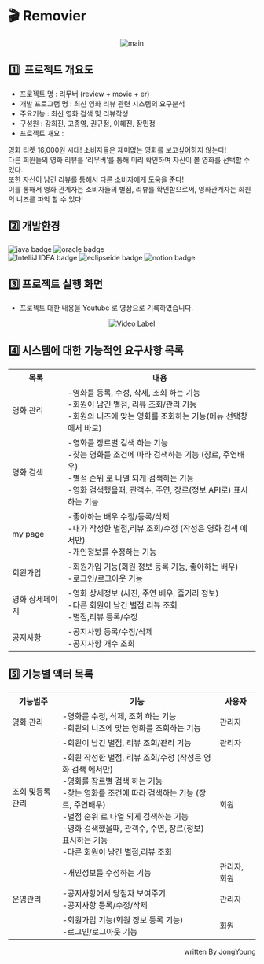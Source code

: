 # 🎬 Removier
<div align="center">
<img src="https://user-images.githubusercontent.com/104367020/215094550-e1ecf2fd-387b-4c35-a5dc-1e2d10c134f0.gif" alt="main">
</div>

## 1️⃣  프로젝트 개요도

- 프로젝트 명 : 리무버 (review + movie + er)
- 개발 프로그램 명 : 최신 영화 리뷰 관련 시스템의 요구분석
- 주요기능 : 최신 영화 검색 및 리뷰작성
- 구성원 : 강희진, 고종영, 권규정, 이혜진, 장민정
- 프로젝트 개요 :

영화 티켓 16,000원 시대! 소비자들은 재미없는 영화를 보고싶어하지 않는다!<br>
다른 회원들의 영화 리뷰를 ‘리무버’를 통해 미리 확인하며 자신이 볼 영화를 선택할 수 있다.<br>
또한 자신이 남긴 리뷰를 통해서 다른 소비자에게 도움을 준다!<br>
이를 통해서 영화 관계자는 소비자들의 별점, 리뷰를 확인함으로써, 영화관계자는 회원의 니즈를 파악 할 수 있다!<br>

## 2️⃣ 개발환경

![java badge](https://img.shields.io/badge/-JAVA_11-%23F7DF1E?style=flat-square&logo=buymeacoffee&logoColor=white&color=3c679e)
![oracle badge](https://img.shields.io/badge/-Oracle_19c-%23F7DF1E?style=flat-square&logo=oracle&logoColor=white&color=e62e18)<br>
![IntelliJ IDEA badge](https://img.shields.io/badge/-IntelliJ_IDEA-%23F7DF1E?style=flat-square&logo=intellijidea&logoColor=white&color=02303A)
![eclipseide badge](https://img.shields.io/badge/-Eclipse-%23F7DF1E?style=flat-square&logo=eclipseide&logoColor=white&color=2C2255)
![notion badge](https://img.shields.io/badge/-Notion-%23F7DF1E?style=flat-square&logo=notion&logoColor=white&color=000000)

## 3️⃣ 프로젝트 실행 화면
- 프로젝트 대한 내용을 Youtube 로 영상으로 기록하였습니다.

<div align="center">

[![Video Label](http://img.youtube.com/vi/stXpZRD2sZc/0.jpg)](https://youtu.be/stXpZRD2sZc)

</div>



## 4️⃣ 시스템에 대한 기능적인 요구사항 목록

<table>
  <tr>
    <th>목록</td>
    <th>내용</td>
  </tr>
  <tr>
    <td>영화 관리</td>
    <td>-영화를 등록, 수정, 삭제, 조회 하는 기능<br>-회원이 남긴 별점, 리뷰 조회/관리 기능<br>-회원의 니즈에 맞는 영화를 조회하는 기능(메뉴 선택창에서 바로)</td>
  </tr>
  <tr>
    <td>영화 검색</td>
    <td>-영화를 장르별 검색 하는 기능<br>-찾는 영화를 조건에 따라 검색하는 기능 (장르, 주연배우)<br>-별점 순위 로 나열 되게 검색하는 기능<br>-영화 검색했을때, 관객수, 주연, 장르(정보 API로) 표시하는 기능</td>
  </tr>
  <tr>
    <td>my page</td>
    <td>-좋아하는 배우 수정/등록/삭제<br>-내가 작성한 별점,리뷰 조회/수정 (작성은 영화 검색 에서만)<br>-개인정보를 수정하는 기능</td>
  </tr>
  <tr>
    <td>회원가입</td>
    <td>-회원가입 기능(회원 정보 등록 기능, 좋아하는 배우)<br>-로그인/로그아웃 기능</td>
  </tr>
  <tr>
    <td>영화 상세페이지</td>
    <td>-영화 상세정보 (사진, 주연 배우, 줄거리 정보)<br>-다른 회원이 남긴 별점,리뷰 조회<br>-별점,리뷰 등록/수정</td>
  </tr>
  <tr>
    <td>공지사항</td>
    <td>-공지사항 등록/수정/삭제<br>-공지사항 개수 조회</td>
  </tr>
</table>


## 5️⃣ 기능별 액터 목록

<table>
  <tr>
    <th>기능범주</th>
    <th>기능</th>
    <th>사용자</th>
  </tr>
  <tr>
    <td>영화 관리</td>
    <td>-영화를 수정, 삭제, 조회 하는 기능<br>-회원의 니즈에 맞는 영화를 조회하는 기능</td>
    <td>관리자</td>
  </tr>
  <tr>
    <td rowspan="2">조회 및등록 관리</td>
    <td>-회원이 남긴 별점, 리뷰 조회/관리 기능</td>
    <td>관리자</td>
  </tr>
  <tr>
    <td>-회원 작성한 별점, 리뷰 조회/수정 (작성은 영화 검색 에서만)<br>-영화를 장르별 검색 하는 기능<br>-찾는 영화를 조건에 따라 검색하는 기능 (장르, 주연배우)<br>-별점 순위 로 나열 되게 검색하는 기능<br>-영화 검색했을때, 관객수, 주연, 장르(정보) 표시하는 기능<br>-다른 회원이 남긴 별점,리뷰 조회</td>
    <td> 회원</td>
  </tr>
  <tr>
    <td rowspan="3">운영관리</td>
    <td>-개인정보를 수정하는 기능</td>
    <td>관리자, 회원</td>
  </tr>
  <tr>
    <td>-공지사항에서 당첨자 보여주기 <br>-공지사항 등록/수정/삭제</td>
    <td>관리자</td>
  </tr>
  <tr>
    <td>-회원가입 기능(회원 정보 등록 기능)<br>-로그인/로그아웃 기능</td>
    <td>회원</td>
  </tr>
</table>



<div align="right">
written By JongYoung
</div>
